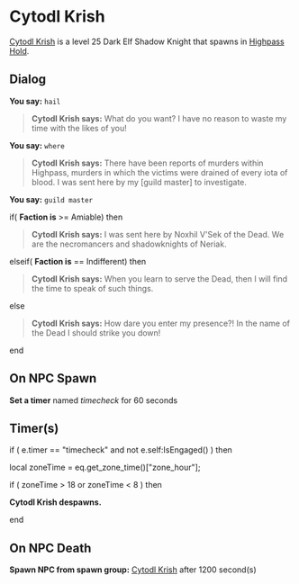 # Cytodl Krish



[Cytodl Krish](/npc/5005) is a level 25 Dark Elf Shadow Knight that spawns in [Highpass Hold](/zone/5).



## Dialog



**You say:** `hail`



>**Cytodl Krish says:** What do you want? I have no reason to waste my time with the likes of you!

**You say:** `where`



>**Cytodl Krish says:** There have been reports of murders within Highpass, murders in which the victims were drained of every iota of blood. I was sent here by my [guild master] to investigate.

**You say:** `guild master`



if( **Faction is** >= Amiable) then 



>**Cytodl Krish says:** I was sent here by Noxhil V'Sek of the Dead. We are the necromancers and shadowknights of Neriak.


elseif( **Faction is** == Indifferent) then



>**Cytodl Krish says:** When you learn to serve the Dead, then I will find the time to speak of such things.


else



>**Cytodl Krish says:** How dare you enter my presence?!  In the name of the Dead I should strike you down!


end



## On NPC Spawn

**Set a timer** named *timecheck* for 60 seconds


## Timer(s)

if ( e.timer == "timecheck" and not e.self:IsEngaged() ) then




local zoneTime = eq.get_zone_time()["zone_hour"];



if ( zoneTime > 18 or zoneTime < 8 ) then



**Cytodl Krish despawns.**

end



## On NPC Death

**Spawn NPC from spawn group:** [Cytodl Krish](/npc/336269) after 1200 second(s)